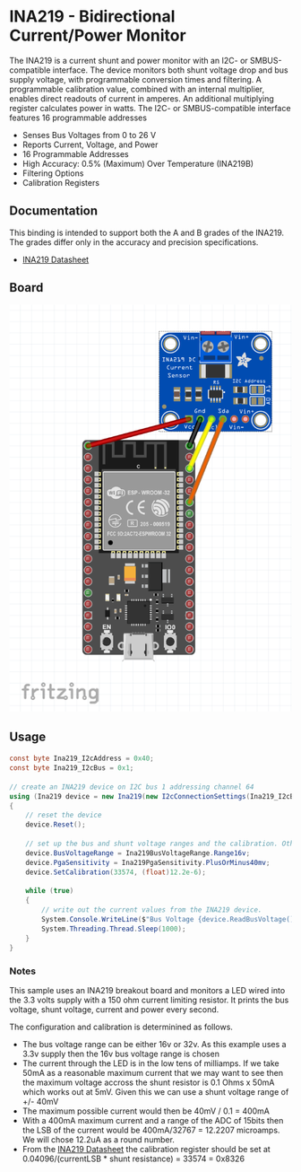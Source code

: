 ﻿# INA219 - Bidirectional Current/Power Monitor

The INA219 is a current shunt and power monitor with an I2C- or SMBUS-compatible interface. The device monitors both shunt voltage drop and bus supply voltage, with programmable conversion times and filtering. A programmable calibration value, combined with an internal multiplier, enables direct readouts of current in amperes. An additional multiplying register calculates power in watts. The I2C- or SMBUS-compatible interface features 16 programmable addresses

* Senses Bus Voltages from 0 to 26 V
* Reports Current, Voltage, and Power
* 16 Programmable Addresses
* High Accuracy: 0.5% (Maximum) Over Temperature (INA219B)
* Filtering Options
* Calibration Registers

## Documentation

This binding is intended to support both the A and B grades of the INA219. The grades differ only in the accuracy and precision specifications.

* [INA219 Datasheet](http://www.ti.com/lit/ds/symlink/ina219.pdf)

## Board

![image](https://raw.githubusercontent.com/nanoframework/nanoFramework.IoT.Device/develop/devices/Ina219/Ina219.png)


## Usage

```csharp
const byte Ina219_I2cAddress = 0x40;
const byte Ina219_I2cBus = 0x1;

// create an INA219 device on I2C bus 1 addressing channel 64
using (Ina219 device = new Ina219(new I2cConnectionSettings(Ina219_I2cBus, Ina219_I2cAddress)))
{
    // reset the device 
    device.Reset();

    // set up the bus and shunt voltage ranges and the calibration. Other values left at default.
    device.BusVoltageRange = Ina219BusVoltageRange.Range16v;
    device.PgaSensitivity = Ina219PgaSensitivity.PlusOrMinus40mv;
    device.SetCalibration(33574, (float)12.2e-6);

    while (true)
    {
        // write out the current values from the INA219 device.
        System.Console.WriteLine($"Bus Voltage {device.ReadBusVoltage()}V Shunt Voltage {device.ReadShuntVoltage() * 1000}mV Current {device.ReadCurrent() * 1000}mA Power {device.ReadPower() * 1000}mW");
        System.Threading.Thread.Sleep(1000);
    }
}
```

### Notes

This sample uses an INA219 breakout board and monitors a LED wired into the 3.3 volts supply with a 150 ohm current limiting resistor. It prints the bus voltage, shunt voltage, current and power every second.

The configuration and calibration is determinined as follows.

* The bus voltage range can be either 16v or 32v. As this example uses a 3.3v supply then the 16v bus voltage range is chosen
* The current through the LED is in the low tens of milliamps. If we take 50mA as a reasonable maximum current that we may want to see then the maximum voltage accross the shunt resistor is 0.1 Ohms x 50mA which works out
at 5mV. Given this we can use a shunt voltage range of +/- 40mV
* The maximum possible current would then be 40mV / 0.1 = 400mA
* With a 400mA maximum current and a range of the ADC of 15bits then the LSB of the current would be 400mA/32767 = 12.2207 microamps. We will chose 12.2uA as a round number.
* From the [INA219 Datasheet](http://www.ti.com/lit/ds/symlink/ina219.pdf) the calibration register should be set at 0.04096/(currentLSB * shunt resistance) = 33574 = 0x8326
